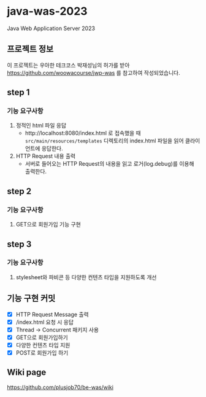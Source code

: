 # java-was-2023

Java Web Application Server 2023


## 프로젝트 정보 

이 프로젝트는 우아한 테크코스 박재성님의 허가를 받아 https://github.com/woowacourse/jwp-was 
를 참고하여 작성되었습니다.


## step 1
### 기능 요구사항
1. 정적인 html 파일 응답
    - http://localhost:8080/index.html 로 접속했을 때 `src/main/resources/templates` 디렉토리의 index.html 파일을 읽어 클라이언트에 응답한다.
2. HTTP Request 내용 출력
    - 서버로 들어오는 HTTP Request의 내용을 읽고 로거(log.debug)를 이용해 출력한다.

## step 2
### 기능 요구사항
1. GET으로 회원가입 기능 구현

## step 3
### 기능 요구사항
1. stylesheet와 파비콘 등 다양한 컨텐츠 타입을 지원하도록 개선

## 기능 구현 커밋
- [X] HTTP Request Message 출력
- [X] /index.html 요청 시 응답
- [X] Thread -> Concurrent 패키지 사용
- [X] GET으로 회원가입하기
- [X] 다양한 컨텐츠 타입 지원
- [X] POST로 회원가입 하기

## Wiki page
https://github.com/plusjob70/be-was/wiki
